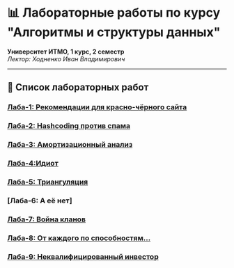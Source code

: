 # 📊 Лабораторные работы по курсу "Алгоритмы и структуры данных"  
**Университет ИТМО, 1 курс, 2 семестр**  
*Лектор: Ходненко Иван Владимирович*


---

## 🧪 Список лабораторных работ

### [Лаба-1: Рекомендации для красно-чёрного сайта](./lab1/)  

### [Лаба-2: Hashcoding против спама](./lab2)  

### [Лаба-3: Амортизационный анализ](./lab3/)  

### [Лаба-4:Идиот ](./lab4) 

### [Лаба-5: Триангуляция](./lab7/)  

### [Лаба-6: А её нет]  

### [Лаба-7: Война кланов](./lab7/)  

### [Лаба-8: От каждого по способностям...](./lab8)  


### [Лаба-9: Неквалифицированный инвестор](./lab9/)  





